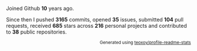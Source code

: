 Joined Github **10** years ago.

Since then I pushed **3165** commits, opened **35** issues, submitted **104** pull requests, received **685** stars across **216** personal projects and contributed to **38** public repositories.

<p align="right"><sub>Generated using <a href="https://github.com/marketplace/actions/profile-readme-stats">teoxoy/profile-readme-stats</a></sub></p>
